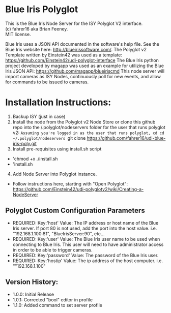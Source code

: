 # Blue Iris Polyglot
This is the Blue Iris Node Server for the ISY Polyglot V2 interface.  
(c) fahrer16 aka Brian Feeney.  
MIT license. 

Blue Iris uses a JSON API documented in the software's help file.  See the Blue Iris website here: http://blueirissoftware.com/.
The Polyglot v2 Template written by Einstein42 was used as a template: https://github.com/Einstein42/udi-polyglot-interface
The Blue Iris python project developed by magapp was used as an example for utilizing the Blue Iris JSON API: https://github.com/magapp/blueiriscmd
This node server will import cameras as ISY Nodes, continuously poll for new events, and allow for commands to be issued to cameras.


# Installation Instructions:
1. Backup ISY (just in case)
2. Install the node from the Polyglot v2 Node Store or clone this github repo into the /.polyglot/nodeservers folder for the user that runs polyglot v2:
`Assuming you're logged in as the user that runs polyglot, cd cd ~/.polyglot/nodeservers
`git clone https://github.com/fahrer16/udi-blue-iris-poly.git
3. Install pre-requisites using install.sh script
  * 'chmod +x ./install.sh
  * 'install.sh
4. Add Node Server into Polyglot instance.
  * Follow instructions here, starting with "Open Polyglot": https://github.com/Einstein42/udi-polyglotv2/wiki/Creating-a-NodeServer   

## Polyglot Custom Configuration Parameters
* REQUIRED: Key:'host' Value: The IP address or host name of the Blue Iris server.  If port 80 is not used, add the port into the host value. i.e. "192.168.1.100:81", "BlueIrisServer:90", etc...
* REQUIRED: Key:'user' Value: The Blue Iris user name to be used when connecting to Blue Iris.  This user will need to have administrator access in order to be able to trigger cameras.
* REQUIRED: Key:'password' Value: The password of the Blue Iris user.
* REQUIRED: Key:'hostip' Value: The ip address of the host computer. i.e. ""192.168.1.100"
 
## Version History:
* 1.0.0: Initial Release
* 1.0.1: Corrected "bool" editor in profile
* 1.1.0: Added command to set server profile
